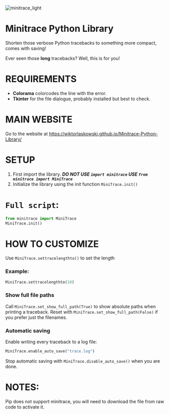 ![minitrace_light](https://github.com/user-attachments/assets/8033396d-e759-4df6-ba4c-d14a493b4be5)
# Minitrace Python Library
Shorten those verbose Python tracebacks to something more compact, comes with saving!

Ever seen those **long** tracebacks? Well, this is for you!
# REQUIREMENTS
- __Colorama__ colorcodes the line with the error.
- __Tkinter__ for the file dialogue, probably installed but best to check.
# MAIN WEBSITE
Go to the website at https://wiktorlaskowski.github.io/Minitrace-Python-Library/
# SETUP
1. First import the library. ___DO NOT USE `import minitrace` USE `from minitrace import MiniTrace`___
2. Initialize the library using the init function
   `MiniTrace.init()`
# `Full script`:
   ```Python
   from minitrace import MiniTrace
   MiniTrace.init()
   ```
# HOW TO CUSTOMIZE
Use `MiniTrace.settracelengthto()` to set the length
### Example:
```Python
MiniTrace.settracelengthto(10)
```
### Show full file paths
Call `MiniTrace.set_show_full_path(True)` to show absolute paths when printing a
traceback. Reset with `MiniTrace.set_show_full_path(False)` if you prefer just
the filenames.

### Automatic saving
Enable writing every traceback to a log file:
```Python
MiniTrace.enable_auto_save("trace.log")
```
Stop automatic saving with `MiniTrace.disable_auto_save()` when you are done.
# NOTES:
Pip does not support minitrace, you will need to download the file from raw code to activate it.

